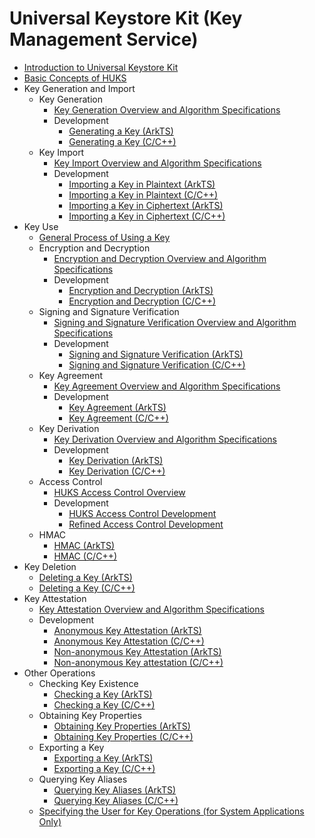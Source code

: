 # Universal Keystore Kit (Key Management Service)

- [Introduction to Universal Keystore Kit](huks-overview.md)
- [Basic Concepts of HUKS](huks-concepts.md)
- Key Generation and Import
  - Key Generation
    - [Key Generation Overview and Algorithm Specifications](huks-key-generation-overview.md)
    - Development
      - [Generating a Key (ArkTS)](huks-key-generation-arkts.md)
      - [Generating a Key (C/C++)](huks-key-generation-ndk.md)
  - Key Import
    - [Key Import Overview and Algorithm Specifications](huks-key-import-overview.md)
    - Development
      - [Importing a Key in Plaintext (ArkTS)](huks-import-key-in-plaintext-arkts.md)
      - [Importing a Key in Plaintext (C/C++)](huks-import-key-in-plaintext-ndk.md)
      - [Importing a Key in Ciphertext (ArkTS)](huks-import-wrapped-key-arkts.md)
      - [Importing a Key in Ciphertext (C/C++)](huks-import-wrapped-key-ndk.md)
- Key Use
  - [General Process of Using a Key](huks-key-use-overview.md)
  - Encryption and Decryption
    - [Encryption and Decryption Overview and Algorithm Specifications](huks-encryption-decryption-overview.md)
    - Development
      - [Encryption and Decryption (ArkTS)](huks-encryption-decryption-arkts.md)
      - [Encryption and Decryption (C/C++)](huks-encryption-decryption-ndk.md)
  - Signing and Signature Verification
    - [Signing and Signature Verification Overview and Algorithm Specifications](huks-signing-signature-verification-overview.md)
    - Development
      - [Signing and Signature Verification (ArkTS)](huks-signing-signature-verification-arkts.md)
      - [Signing and Signature Verification (C/C++)](huks-signing-signature-verification-ndk.md)
  - Key Agreement
    - [Key Agreement Overview and Algorithm Specifications](huks-key-agreement-overview.md)
    - Development
      - [Key Agreement (ArkTS)](huks-key-agreement-arkts.md)
      - [Key Agreement (C/C++)](huks-key-agreement-ndk.md)
  - Key Derivation
    - [Key Derivation Overview and Algorithm Specifications](huks-key-derivation-overview.md)
    - Development
      - [Key Derivation (ArkTS)](huks-key-derivation-arkts.md)
      - [Key Derivation (C/C++)](huks-key-derivation-ndk.md)
  - Access Control
    - [HUKS Access Control Overview](huks-identity-authentication-overview.md)
    - Development
      - [HUKS Access Control Development](huks-user-identity-authentication.md)
      - [Refined Access Control Development](huks-refined-user-identity-authentication.md)
  - HMAC
    - [HMAC (ArkTS)](huks-hmac-arkts.md)
    - [HMAC (C/C++)](huks-hmac-ndk.md)
- Key Deletion
  - [Deleting a Key (ArkTS)](huks-delete-key-arkts.md)
  - [Deleting a Key (C/C++)](huks-delete-key-ndk.md)
- Key Attestation
  - [Key Attestation Overview and Algorithm Specifications](huks-key-attestation-overview.md)
  - Development
    - [Anonymous Key Attestation (ArkTS)](huks-key-anon-attestation-arkts.md)
    - [Anonymous Key Attestation (C/C++)](huks-key-anon-attestation-ndk.md)
    <!--Del-->
    - [Non-anonymous Key Attestation (ArkTS)](huks-key-attestation-arkts.md)
    - [Non-anonymous Key attestation (C/C++)](huks-key-attestation-ndk.md)
    <!--DelEnd-->
- Other Operations
  - Checking Key Existence
    - [Checking a Key (ArkTS)](huks-check-key-arkts.md)
    - [Checking a Key (C/C++)](huks-check-key-ndk.md)
  - Obtaining Key Properties
    - [Obtaining Key Properties (ArkTS)](huks-obtain-key-properties-arkts.md)
    - [Obtaining Key Properties (C/C++)](huks-obtain-key-properties-ndk.md)
  - Exporting a Key
    - [Exporting a Key (ArkTS)](huks-export-key-arkts.md)
    - [Exporting a Key (C/C++)](huks-export-key-ndk.md)
  - Querying Key Aliases
    - [Querying Key Aliases (ArkTS)](huks-list-aliases-arkts.md)
    - [Querying Key Aliases (C/C++)](huks-list-aliases-ndk.md)
  <!--Del-->
  - [Specifying the User for Key Operations (for System Applications Only)](huks-as-user-sys.md)
  <!--DelEnd-->
